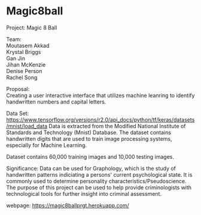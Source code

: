 # Magic8ball
Project:  Magic 8 Ball


Team:  
Moutasem Akkad  
Krystal Briggs  
Gan Jin  
Jihan McKenzie  
Denise Person  
Rachel Song  

Proposal:  
Creating a user interactive interface that utilizes machine leanring to identify handwritten numbers and capital letters.

Data Set:  
https://www.tensorflow.org/versions/r2.0/api_docs/python/tf/keras/datasets/mnist/load_data
Data is extracted from the Modified National Institute of Standards and Technology  (Mnist) Database. The dataset contains handwritten digits that are used to train image processing systems, especially for Machine Learning. 

Dataset contains 60,000 training images and 10,000 testing images. 

Significance: Data can be used for Graphology, which is the study of handwritten patterns indiciating a persons' current psychological state. It is commonly used to determine personality characteristics/Pseudoscience. The purpose of this project can be used to help provide criminologists with technological tools for further insight into criminal assessment.
 
webpage: https://magic8ballprgt.herokuapp.com/
